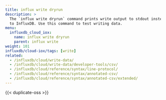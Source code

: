 ```yaml
---
title: influx write dryrun
description: >
  The `influx write dryrun` command prints write output to stdout instead of writing
  to InfluxDB. Use this command to test writing data.
menu:
  influxdb_cloud_iox:
    name: influx write dryrun
    parent: influx write
weight: 101
influxdb/cloud-iox/tags: [write]
related:
  - /influxdb/cloud/write-data/
  - /influxdb/cloud/write-data/developer-tools/csv/
  - /influxdb/cloud/reference/syntax/line-protocol/
  - /influxdb/cloud/reference/syntax/annotated-csv/
  - /influxdb/cloud/reference/syntax/annotated-csv/extended/
---
```


{{< duplicate-oss >}}
